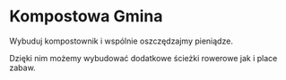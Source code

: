 # Kompostowa Gmina

Wybuduj kompostownik i wspólnie oszczędzajmy pieniądze.

Dzięki nim możemy wybudować dodatkowe ścieżki rowerowe jak i place zabaw.
